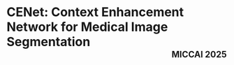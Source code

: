 # CENet: Context Enhancement Network for Medical Image Segmentation <br>  <span style="float: right"><sub><sup>MICCAI 2025</sub></sup></span>
